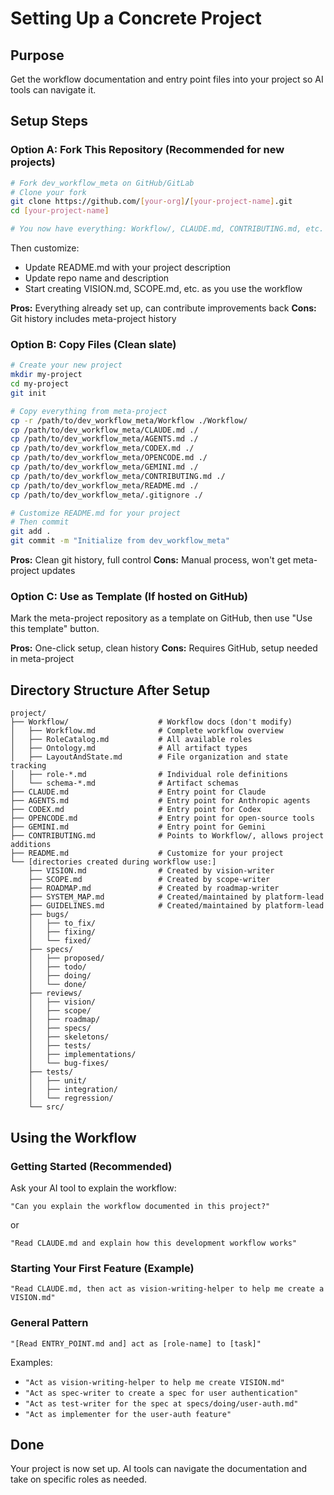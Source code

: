# Setting Up a Concrete Project

## Purpose

Get the workflow documentation and entry point files into your project so AI tools can navigate it.

## Setup Steps

### Option A: Fork This Repository (Recommended for new projects)

```bash
# Fork dev_workflow_meta on GitHub/GitLab
# Clone your fork
git clone https://github.com/[your-org]/[your-project-name].git
cd [your-project-name]

# You now have everything: Workflow/, CLAUDE.md, CONTRIBUTING.md, etc.
```

Then customize:
- Update README.md with your project description
- Update repo name and description
- Start creating VISION.md, SCOPE.md, etc. as you use the workflow

**Pros:** Everything already set up, can contribute improvements back
**Cons:** Git history includes meta-project history

### Option B: Copy Files (Clean slate)

```bash
# Create your new project
mkdir my-project
cd my-project
git init

# Copy everything from meta-project
cp -r /path/to/dev_workflow_meta/Workflow ./Workflow/
cp /path/to/dev_workflow_meta/CLAUDE.md ./
cp /path/to/dev_workflow_meta/AGENTS.md ./
cp /path/to/dev_workflow_meta/CODEX.md ./
cp /path/to/dev_workflow_meta/OPENCODE.md ./
cp /path/to/dev_workflow_meta/GEMINI.md ./
cp /path/to/dev_workflow_meta/CONTRIBUTING.md ./
cp /path/to/dev_workflow_meta/README.md ./
cp /path/to/dev_workflow_meta/.gitignore ./

# Customize README.md for your project
# Then commit
git add .
git commit -m "Initialize from dev_workflow_meta"
```

**Pros:** Clean git history, full control
**Cons:** Manual process, won't get meta-project updates

### Option C: Use as Template (If hosted on GitHub)

Mark the meta-project repository as a template on GitHub, then use "Use this template" button.

**Pros:** One-click setup, clean history
**Cons:** Requires GitHub, setup needed in meta-project

## Directory Structure After Setup

```
project/
├── Workflow/                    # Workflow docs (don't modify)
│   ├── Workflow.md              # Complete workflow overview
│   ├── RoleCatalog.md           # All available roles
│   ├── Ontology.md              # All artifact types
│   ├── LayoutAndState.md        # File organization and state tracking
│   ├── role-*.md                # Individual role definitions
│   └── schema-*.md              # Artifact schemas
├── CLAUDE.md                    # Entry point for Claude
├── AGENTS.md                    # Entry point for Anthropic agents
├── CODEX.md                     # Entry point for Codex
├── OPENCODE.md                  # Entry point for open-source tools
├── GEMINI.md                    # Entry point for Gemini
├── CONTRIBUTING.md              # Points to Workflow/, allows project additions
├── README.md                    # Customize for your project
└── [directories created during workflow use:]
    ├── VISION.md                # Created by vision-writer
    ├── SCOPE.md                 # Created by scope-writer
    ├── ROADMAP.md               # Created by roadmap-writer
    ├── SYSTEM_MAP.md            # Created/maintained by platform-lead
    ├── GUIDELINES.md            # Created/maintained by platform-lead
    ├── bugs/
    │   ├── to_fix/
    │   ├── fixing/
    │   └── fixed/
    ├── specs/
    │   ├── proposed/
    │   ├── todo/
    │   ├── doing/
    │   └── done/
    ├── reviews/
    │   ├── vision/
    │   ├── scope/
    │   ├── roadmap/
    │   ├── specs/
    │   ├── skeletons/
    │   ├── tests/
    │   ├── implementations/
    │   └── bug-fixes/
    ├── tests/
    │   ├── unit/
    │   ├── integration/
    │   └── regression/
    └── src/
```

## Using the Workflow

### Getting Started (Recommended)

Ask your AI tool to explain the workflow:

```
"Can you explain the workflow documented in this project?"
```

or

```
"Read CLAUDE.md and explain how this development workflow works"
```

### Starting Your First Feature (Example)

```
"Read CLAUDE.md, then act as vision-writing-helper to help me create a VISION.md"
```

### General Pattern

```
"[Read ENTRY_POINT.md and] act as [role-name] to [task]"
```

Examples:
- `"Act as vision-writing-helper to help me create VISION.md"`
- `"Act as spec-writer to create a spec for user authentication"`
- `"Act as test-writer for the spec at specs/doing/user-auth.md"`
- `"Act as implementer for the user-auth feature"`

## Done

Your project is now set up. AI tools can navigate the documentation and take on specific roles as needed.
